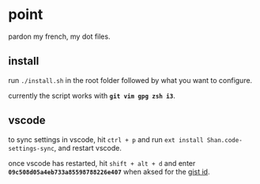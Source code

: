 # point
pardon my french, my dot files.

## install
run `./install.sh` in the root folder followed by what you want to configure.

currently the script works with **`git vim gpg zsh i3`**.

## vscode
to sync settings in vscode, hit `ctrl + p` and run `ext install Shan.code-settings-sync`, and restart vscode.

once vscode has restarted, hit `shift + alt + d` and enter **`09c508d05a4eb733a85598788226e407`** when aksed for the [gist id](https://gist.github.com/x4m3/09c508d05a4eb733a85598788226e407).